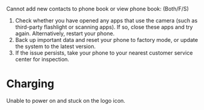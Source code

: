 

Cannot add new contacts to phone book or view phone book: (Both/F/S)


















































































 
















































































1. Check whether you have opened any apps that use the camera (such as third-party flashlight or scanning apps). If so, close these apps and try again. Alternatively, restart your phone.
2. Back up important data and reset your phone to factory mode, or update the system to the latest version.
3. If the issue persists, take your phone to your nearest customer service center for inspection.




# Charging

Unable to power on and stuck on the logo icon.















































#



#


























































